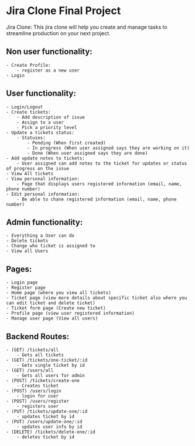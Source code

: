 # Jira Clone Final Project

Jira Clone:
This jira clone will help you create and manage tasks to streamline production on your next project. 

## Non user functionality:
    - Create Profile:
        - register as a new user
    - Login

## User functionality:
    - Login/Logout
    - Create tickets:
        - Add description of issue
        - Assign to a user
        - Pick a priority level
    - Update a tickets status:
        - Statuses:
            - Pending (When first created)
            - In progress (When user assigned says they are working on it)
            - Done (When user assigned says they are done)
    - Add update notes to tickets:
        - User assigned can add notes to the ticket for updates or status of progress on the issue
    - View All tickets
    - View personal information:
        - Page that displays users registered information (email, name, phone number)
    - Edit personal information:
        - Be able to chane registered information (email, name, phone number)

## Admin functionality:
    - Everything a User can do
    - Delete tickets
    - Change who ticket is assigned to
    - View all Users

## Pages:
    - Login page
    - Register page
    - Home page (where you view all tickets)
    - Ticket page (view more details about specific ticket also where you can edit ticket and delete ticket)
    - Ticket form page (Create new ticket)
    - Profile page (view user registered information)
    - Manage user page (View all users)

## Backend Routes:
    - (GET) /tickets/all
        - Gets all tickets
    - (GET) /tickets/one-ticket/:id
        - Gets single ticket by id
    - (GET) /users/all
        - Gets all users for admin
    - (POST) /tickets/create-one
        - Creates ticket
    - (POST) /users/login
        - login for user
    - (POST) /users/register
        - registers user
    - (PUT) /tickets/update-one/:id
        - updates ticket by id
    - (PUT) /users/update-one/:id
        - updates user info by id
    - (DELETE) /tickets/delete-one/:id
        - deletes ticket by id
